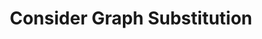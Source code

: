 ---
layout: tactic

title:  "Consider Graph Substitution"
tags: machine-learning model-optimization measured
t-sort: "Awesome Tactic"
t-type: "Architectural Tactic"
categories: green-ml-enabled-systems
t-description: "In the context of deep neural networks (DNN), graph substitution refers to replacing a large model with a smaller one that performs a similar task.  Energy-aware graph substitution, however, means replacing energy-intensive nodes of deep neural networks with less energy-consuming nodes (Wang et al 2020)."
t-participant: "Data Scientist"
t-artifact: "Machine Learning Algorithm"
t-context: "Machine Learning"
t-feature: "Neural Networks"
t-intent: "Improve energy efficiency by replacing energy-intensive nodes of DNNs with less energy-consuming nodes"
t-targetQA: "Energy Efficiency"
t-relatedQA: "Performance"
t-measuredimpact: "Decreased energy consumption of 24% without a significant performance loss"
t-source: "Yu Wang, Rong Ge, and Shuang Qiu. 2020. Energy-Aware DNN Graph Optimization. Resource-Constrained Machine Learning (ReCoML) Workshop of MLSys 2020 Conference (May 2020). arXiv:2005.05837"
t-source-doi: "https://doi.org/10.48550/arXiv.2005.05837"
t-diagram: "consider-graph-substitution.png"
---